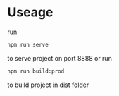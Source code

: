 # Useage

run 
```bash
npm run serve 
```
to serve project on port 8888 or run
```bash
npm run build:prod 
```
to build project in dist folder